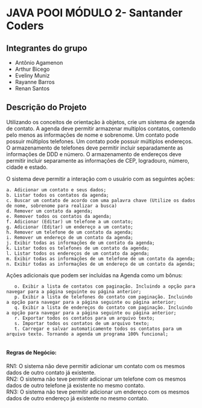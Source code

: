 # JAVA POOI MÓDULO 2- Santander Coders

## Integrantes do grupo
<ul>
<li> Antônio Agamenon</li>
<li> Arthur Bicego</li>
<li> Eveliny Muniz</li>
<li> Rayanne Barros</li>
<li> Renan Santos</li>
</ul>

## Descrição do Projeto
Utilizando os conceitos de orientação à objetos, crie um sistema de agenda de contato.
A agenda deve permitir armazenar multiplos contatos, contendo pelo menos as informações de nome e sobrenome.
Um contato pode possuir múltiplos telefones.
Um contato pode possuir múltiplos endereços.
O armazenamento de telefones deve permitir incluir separadamente as informações de DDD e número.
O armazenamento de endereços deve permitir incluir separamente as informações de CEP, logradouro, número, cidade e estado.

O sistema deve permitir a interação com o usuário com as seguintes ações:

    a. Adicionar um contato e seus dados; 
    b. Listar todos os contatos da agenda;  
    c. Buscar um contato de acordo com uma palavra chave (Utilize os dados de nome, sobrenome para realizar a busca)  
    d. Remover um contato da agenda; 
    e. Remover todos os contatos da agenda; 
    f. Adicionar (Editar) um telefone a um contato;  
    g. Adicionar (Editar) um endereço a um contato;   
    h. Remover um telefone de um contato da agenda; 
    i. Remover um endereço de um contato da agenda; 
    j. Exibir todas as informações de um contato da agenda; 
    k. Listar todos os telefones de um contato da agenda; 
    l. Listar todos os endereços de um contato da agenda; 
    m. Exibir todas as informações de um telefone de um contato da agenda; 
    n. Exibir todas as informações de um endereço de um contato da agenda; 

Ações adicionais que podem ser incluídas na Agenda como um bônus:
```
   o. Exibir a lista de contatos com paginação. Incluindo a opção para navegar para a página seguinte ou página anterior;
   p. Exibir a lista de telefones do contato com paginação. Incluindo a opção para navegar para a página seguinte ou página anterior;
   q. Exibir a lista de endereços do contato com paginação. Incluindo a opção para navegar para a página seguinte ou página anterior;
   r. Exportar todos os contatos para um arquivo texto;
   s. Importar todos os contatos de um arquivo texto;
   t. Carregar e salvar automaticamente todos os contatos para um arquivo texto. Tornando a agenda um programa 100% funcional;
   

```


#### Regras de Negócio:

RN1: O sistema não deve permitir adicionar um contato com os mesmos dados de outro contato já existente. <br>
RN2: O sistema não teve permitir adicionar um telefone com os mesmos dados de outro telefone já existente no mesmo contato. <br>
RN3: O sistema não teve permitir adicionar um endereço com os mesmos dados de outro endereço já existente no mesmo contato.

